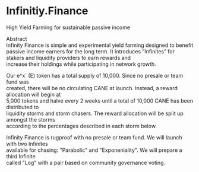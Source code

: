# Infinitiy.Finance
High Yield Farming for sustainable passive income

Abstract  
Infinity   Finance   is   simple   and   experimental   yield   farming   designed   to   benefit   passive income earners
for   the   long   term.   It   introduces   “Infinites”   for   stakers   and   liquidity   providers   to   earn   rewards   and  
increase   their   holdings   while   participating   in   network   growth.  
 
Our   e^x`   (E)   token   has   a   total   supply   of   10,000.   Since   no   presale   or   team   fund   was  
created,   there   will   be   no   circulating   CANE   at   launch.   Instead,   a   reward   allocation   will   begin   at  
5,000   tokens   and   halve   every   2   weeks   until   a   total   of   10,000   CANE   has   been   distributed   to  
liquidity   storms   and   storm   chasers.   The   reward   allocation   will   be   split   up   amongst   the   storms  
according   to   the   percentages   described   in   each   storm   below.  
 
Infinity   Finance   is   rugproof   with   no   presale   or   team   fund.   We   will   launch   with   two   Infinites  
available   for   chasing:  "Parabolic"    and   "Exponeniality".   We   will   prepare   a   third   Infinite  
called     "Log"    with   a   pair   based   on   community   governance   voting.
